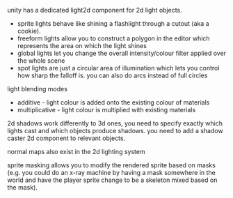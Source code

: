 unity has a dedicated light2d component for 2d light objects. 
- sprite lights behave like shining a flashlight through a cutout (aka a cookie). 
- freeform lights allow you to construct a polygon in the editor which represents the area on which the light shines
- global lights let you change the overall intensity/colour filter applied over the whole scene
- spot lights are just a circular area of illumination which lets you control how sharp the falloff is. you can also do arcs instead of full circles

light blending modes
- additive - light colour is added onto the existing colour of materials
- multiplicative - light colour is multiplied with existing materials

2d shadows work differently to 3d ones, you need to specify exactly which lights cast and which objects produce shadows. you need to add a shadow caster 2d component to relevant objects.

normal maps also exist in the 2d lighting system

sprite masking allows you to modify the rendered sprite based on masks (e.g. you could do an x-ray machine by having a mask somewhere in the world and have the player sprite change to be a skeleton mixed based on the mask).

